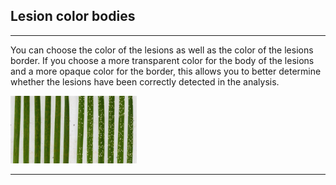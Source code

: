 ## Lesion color bodies

***

You can choose the color of the lesions as well as the color of the lesions border.
If you choose a more transparent color for the body of the lesions and a more opaque color for the border, this allows you to better determine whether the lesions have been correctly detected in the analysis.

<img src="../www/exemple.jpeg" alt="" width="40%">

***
